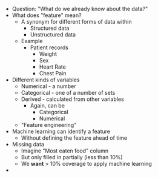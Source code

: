 - Question: "What do we already know about the data?"
- What does "feature" mean?
	- A synonym for different forms of data within
		- Structured data
		- Unstructured data
	- Example
		- Patient records
			- Weight
			- Sex
			- Heart Rate
			- Chest Pain
- Different kinds of variables
	- Numerical - a number
	- Categorical - one of a number of sets
	- Derived - calculated from other variables
		- Again, can be
			- Categorical
			- Numerical
	- "Feature engineering"
- Machine learning can identify a feature
	- Without defining the feature ahead of time
- Missing data
	- Imagine "Most eaten food" column
	- But only filled in partially (less than 10%)
	- We **want** > 10% coverage to apply machine learning
- 